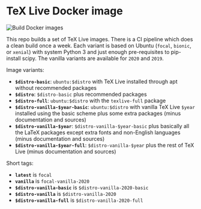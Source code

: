 # TeX Live Docker image
![Build Docker images](https://github.com/mje-nz/docker-texlive/workflows/Build%20Docker%20images/badge.svg)

This repo builds a set of TeX Live images.
There is a CI pipeline which does a clean build once a week.
Each variant is based on Ubuntu (`focal`, `bionic`, or `xenial`) with system Python 3 and just enough pre-requisites to pip-install scipy.
The vanilla variants are available for `2020` and `2019`.

Image variants:

* **`$distro-basic`**: `ubuntu:$distro` with TeX Live installed through apt without recommended packages
* **`$distro`**: `$distro-basic` plus recommended packages
* **`$distro-full`**: `ubuntu:$distro` with the `texlive-full` package
* **`$distro-vanilla-$year-basic`**: `ubuntu:$distro` with vanilla TeX Live `$year` installed using the basic scheme plus some extra packages (minus documentation and sources)
* **`$distro-vanilla-$year`**: `$distro-vanilla-$year-basic` plus basically all the LaTeX packages except extra fonts and non-English languages (minus documentation and sources)
* **`$distro-vanilla-$year-full`**: `$distro-vanilla-$year` plus the rest of TeX Live (minus documentation and sources)

Short tags:

* **`latest`** is `focal`
* **`vanilla`** is `focal-vanilla-2020`
* **`$distro-vanilla-basic`** is `$distro-vanilla-2020-basic`
* **`$distro-vanilla`** is `$distro-vanilla-2020`
* **`$distro-vanilla-full`** is `$distro-vanilla-2020-full`
